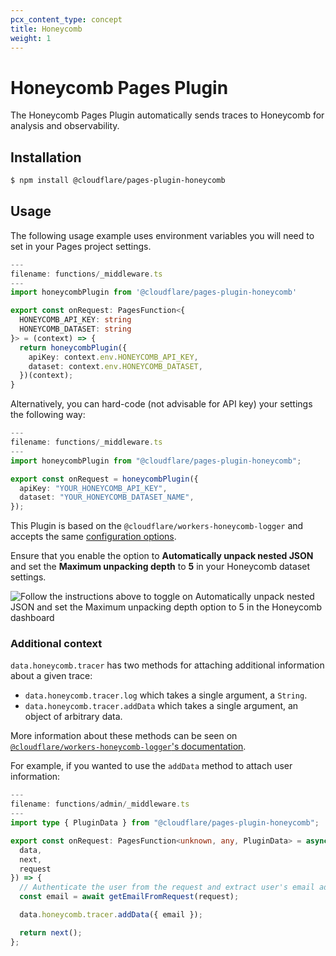 ```yaml
---
pcx_content_type: concept
title: Honeycomb
weight: 1
---
```


# Honeycomb Pages Plugin

The Honeycomb Pages Plugin automatically sends traces to Honeycomb for analysis and observability.

## Installation

```sh
$ npm install @cloudflare/pages-plugin-honeycomb
```

## Usage

The following usage example uses environment variables you will need to set in your Pages project settings. 

```typescript
---
filename: functions/_middleware.ts
---
import honeycombPlugin from '@cloudflare/pages-plugin-honeycomb'

export const onRequest: PagesFunction<{
  HONEYCOMB_API_KEY: string
  HONEYCOMB_DATASET: string
}> = (context) => {
  return honeycombPlugin({
    apiKey: context.env.HONEYCOMB_API_KEY,
    dataset: context.env.HONEYCOMB_DATASET,
  })(context);
}
```

Alternatively, you can hard-code (not advisable for API key) your settings the following way:

```typescript
---
filename: functions/_middleware.ts
---
import honeycombPlugin from "@cloudflare/pages-plugin-honeycomb";

export const onRequest = honeycombPlugin({
  apiKey: "YOUR_HONEYCOMB_API_KEY",
  dataset: "YOUR_HONEYCOMB_DATASET_NAME",
});
```

This Plugin is based on the `@cloudflare/workers-honeycomb-logger` and accepts the same [configuration options](https://github.com/cloudflare/workers-honeycomb-logger#config).

Ensure that you enable the option to **Automatically unpack nested JSON** and set the **Maximum unpacking depth** to **5** in your Honeycomb dataset settings.

![Follow the instructions above to toggle on Automatically unpack nested JSON and set the Maximum unpacking depth option to 5 in the Honeycomb dashboard](/pages/platform/functions/plugins/honeycomb.png)

### Additional context

`data.honeycomb.tracer` has two methods for attaching additional information about a given trace:

- `data.honeycomb.tracer.log` which takes a single argument, a `String`.
- `data.honeycomb.tracer.addData` which takes a single argument, an object of arbitrary data.

More information about these methods can be seen on [`@cloudflare/workers-honeycomb-logger`'s documentation](https://github.com/cloudflare/workers-honeycomb-logger#adding-logs-and-other-data).

For example, if you wanted to use the `addData` method to attach user information:

```typescript
---
filename: functions/admin/_middleware.ts
---
import type { PluginData } from "@cloudflare/pages-plugin-honeycomb";

export const onRequest: PagesFunction<unknown, any, PluginData> = async ({
  data,
  next,
  request
}) => {
  // Authenticate the user from the request and extract user's email address
  const email = await getEmailFromRequest(request);

  data.honeycomb.tracer.addData({ email });

  return next();
};
```
